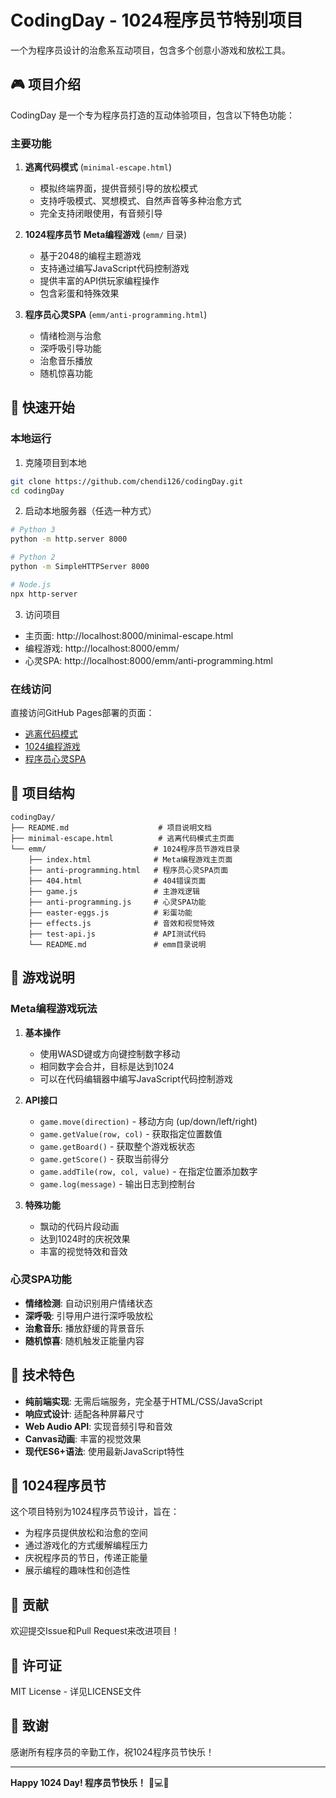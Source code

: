 # CodingDay - 1024程序员节特别项目

一个为程序员设计的治愈系互动项目，包含多个创意小游戏和放松工具。

## 🎮 项目介绍

CodingDay 是一个专为程序员打造的互动体验项目，包含以下特色功能：

### 主要功能

1. **逃离代码模式** (`minimal-escape.html`)
   - 模拟终端界面，提供音频引导的放松模式
   - 支持呼吸模式、冥想模式、自然声音等多种治愈方式
   - 完全支持闭眼使用，有音频引导

2. **1024程序员节 Meta编程游戏** (`emm/` 目录)
   - 基于2048的编程主题游戏
   - 支持通过编写JavaScript代码控制游戏
   - 提供丰富的API供玩家编程操作
   - 包含彩蛋和特殊效果

3. **程序员心灵SPA** (`emm/anti-programming.html`)
   - 情绪检测与治愈
   - 深呼吸引导功能
   - 治愈音乐播放
   - 随机惊喜功能

## 🚀 快速开始

### 本地运行

1. 克隆项目到本地
```bash
git clone https://github.com/chendi126/codingDay.git
cd codingDay
```

2. 启动本地服务器（任选一种方式）
```bash
# Python 3
python -m http.server 8000

# Python 2
python -m SimpleHTTPServer 8000

# Node.js
npx http-server
```

3. 访问项目
- 主页面: http://localhost:8000/minimal-escape.html
- 编程游戏: http://localhost:8000/emm/
- 心灵SPA: http://localhost:8000/emm/anti-programming.html

### 在线访问

直接访问GitHub Pages部署的页面：
- [逃离代码模式](https://chendi126.github.io/codingDay/minimal-escape.html)
- [1024编程游戏](https://chendi126.github.io/codingDay/emm/)
- [程序员心灵SPA](https://chendi126.github.io/codingDay/emm/anti-programming.html)

## 📁 项目结构

```
codingDay/
├── README.md                    # 项目说明文档
├── minimal-escape.html          # 逃离代码模式主页面
└── emm/                        # 1024程序员节游戏目录
    ├── index.html              # Meta编程游戏主页面
    ├── anti-programming.html   # 程序员心灵SPA页面
    ├── 404.html                # 404错误页面
    ├── game.js                 # 主游戏逻辑
    ├── anti-programming.js     # 心灵SPA功能
    ├── easter-eggs.js          # 彩蛋功能
    ├── effects.js              # 音效和视觉特效
    ├── test-api.js             # API测试代码
    └── README.md               # emm目录说明
```

## 🎯 游戏说明

### Meta编程游戏玩法

1. **基本操作**
   - 使用WASD键或方向键控制数字移动
   - 相同数字会合并，目标是达到1024
   - 可以在代码编辑器中编写JavaScript代码控制游戏

2. **API接口**
   - `game.move(direction)` - 移动方向 (up/down/left/right)
   - `game.getValue(row, col)` - 获取指定位置数值
   - `game.getBoard()` - 获取整个游戏板状态
   - `game.getScore()` - 获取当前得分
   - `game.addTile(row, col, value)` - 在指定位置添加数字
   - `game.log(message)` - 输出日志到控制台

3. **特殊功能**
   - 飘动的代码片段动画
   - 达到1024时的庆祝效果
   - 丰富的视觉特效和音效

### 心灵SPA功能

- **情绪检测**: 自动识别用户情绪状态
- **深呼吸**: 引导用户进行深呼吸放松
- **治愈音乐**: 播放舒缓的背景音乐
- **随机惊喜**: 随机触发正能量内容

## 🎨 技术特色

- **纯前端实现**: 无需后端服务，完全基于HTML/CSS/JavaScript
- **响应式设计**: 适配各种屏幕尺寸
- **Web Audio API**: 实现音频引导和音效
- **Canvas动画**: 丰富的视觉效果
- **现代ES6+语法**: 使用最新JavaScript特性

## 🎉 1024程序员节

这个项目特别为1024程序员节设计，旨在：
- 为程序员提供放松和治愈的空间
- 通过游戏化的方式缓解编程压力
- 庆祝程序员的节日，传递正能量
- 展示编程的趣味性和创造性

## 🤝 贡献

欢迎提交Issue和Pull Request来改进项目！

## 📄 许可证

MIT License - 详见LICENSE文件

## 🙏 致谢

感谢所有程序员的辛勤工作，祝1024程序员节快乐！

---

**Happy 1024 Day! 程序员节快乐！** 🎊💻🎉